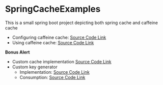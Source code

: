 # SpringCacheExamples
This is a small spring boot project depicting both spring cache and caffeine cache 

- Configuring caffeine cache: [Source Code Link](CacheExample/src/main/java/com/example/cache/config/CacheConfig.java#L39)
- Using caffeine cache: [Source Code Link](CacheExample/src/main/java/com/example/cache/service/TargetResource.java#L31)

**Bonus Alert**
- Custom cache implementation [Source Code Link](CacheExample/src/main/java/com/example/cache/cacheImpl/CustomCaffeineCache.java)
- Custom key generator 
  * Implementation: [Source Code Link](CacheExample/src/main/java/com/example/cache/config/CacheConfig.java#L65)
  * Consumption: [Source Code Link](CacheExample/src/main/java/com/example/cache/service/TargetResource.java#L17)
